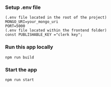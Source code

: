 
### Setup .env file

```shell
(.env file located in the root of the project)
MONGO_URI=your_mongo_uri
PORT=5000
(.env file located within the frontend folder)
const PUBLISHABLE_KEY ="clerk key";
```

### Run this app locally

```shell
npm run build
```

### Start the app

```shell
npm run start
```



